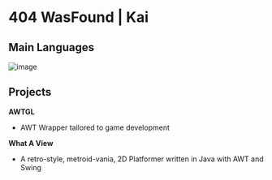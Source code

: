 # 404 WasFound | Kai

## Main Languages

![image](https://github-readme-stats.vercel.app/api/top-langs?username=MilkyBruv&layout=compact&theme=dark)

## Projects

**AWTGL**
- AWT Wrapper tailored to game development

**What A View**
- A retro-style, metroid-vania, 2D Platformer written in Java with AWT and Swing
